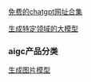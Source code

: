 [免费的chatgpt网址合集](https://github.com/LiLittleCat/awesome-free-chatgpt)

[生成特定领域的大模型](https://mp.weixin.qq.com/s?__biz=MzU2NzkxNDY0Ng==&mid=2247486042&idx=1&sn=14ea0a1dccfe8ed69acaea5ec22feb3c&chksm=fc94b3a3cbe33ab50d904b6c24091e06e7d25b226f7cf0410ee823ee46126849cbc3e9aac7c9&scene=132#wechat_redirect)

### aigc产品分类
[生成图片模型](https://civitai.com/)


